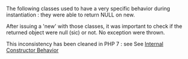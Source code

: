 The following classes used to have a very specific behavior during instantiation : they were able to return NULL on new.

After issuing a 'new' with those classes, it was important to check if the returned object were null (sic) or not. No exception were thrown.

<?php

// Example extracted from the wiki below
$mf = new MessageFormatter('en_US', '{this was made intentionally incorrect}');
if ($mf === null) {
    echo 'Surprise!';
}

?>

This inconsistency has been cleaned in PHP 7 : see See [Internal Constructor Behavior](https://wiki.php.net/rfc/internal_constructor_behaviour)

